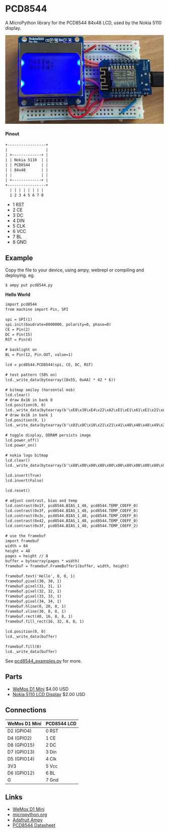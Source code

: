 PCD8544
=======

A MicroPython library for the PCD8544 84x48 LCD, used by the Nokia 5110 display.

![demo](docs/demo.jpg)

#### Pinout
```
+-----------------+
|                 |
| +-------------+ |
| | Nokia 5110  | |
| | PCD8544     | |
| | 84x48       | |
| |             | |
| +-------------+ |
+-----------------+
  | | | | | | | |
  1 2 3 4 5 6 7 8
```

* 1 RST
* 2 CE
* 3 DC
* 4 DIN
* 5 CLK
* 6 VCC
* 7 BL
* 8 GND

## Example

Copy the file to your device, using ampy, webrepl or compiling and deploying. eg.

```
$ ampy put pcd8544.py
```

**Hello World**

```
import pcd8544
from machine import Pin, SPI

spi = SPI(1)
spi.init(baudrate=8000000, polarity=0, phase=0)
CE = Pin(2)
DC = Pin(15)
RST = Pin(4)

# backlight on
BL = Pin(12, Pin.OUT, value=1)

lcd = pcd8544.PCD8544(spi, CE, DC, RST)

# test pattern (50% on)
lcd._write_data(bytearray([0x55, 0xAA] * 42 * 6))

# bitmap smiley (horzontal msb)
lcd.clear()
# draw 8x16 in bank 0
lcd.position(0, 0)
lcd._write_data(bytearray(b'\xE0\x38\xE4\x22\xA2\xE1\xE1\x61\xE1\x21\xA2\xE2\xE4\x38\xE0\x00'))
# draw 8x16 in bank 1
lcd.position(0, 1)
lcd._write_data(bytearray(b'\x03\x0C\x10\x21\x21\x41\x48\x48\x48\x49\x25\x21\x10\x0C\x03\x00'))

# toggle display, DDRAM persists image
lcd.power_off()
lcd.power_on()

# nokia logo bitmap
lcd.clear()
lcd._write_data(bytearray(b'\x80\x00\x00\x80\x00\x00\x80\x00\x00\x80\x00\x00\x80\x00\x00\x80\x00\x00\x80\x80\x40\x40\x40\x80\x80\xC0\xC0\x40\xC0\xA0\xE0\xC0\xE0\xE0\xF0\xF0\xF8\xF8\xF8\xFC\xFC\xFE\xEE\xF4\xF0\xF0\x70\x30\x00\x80\x00\x00\x80\x00\x0C\x9C\x1C\x38\xB8\x38\x38\xB8\xF8\xF0\xF0\xF0\xF0\xF0\xF0\xF0\xF0\xF0\xF0\xF0\xF0\xF0\xF0\xF0\xF0\xF0\xF8\xF8\xF8\xF8\x88\x20\x8A\x20\x08\x22\x08\x00\x0A\x00\x00\x02\x80\x71\xBA\xDA\xFD\xDD\xED\xDE\xEE\xF7\xFF\xFB\xFD\xFD\xFE\xFF\x7F\x3F\x1F\x9F\x3F\x7F\x6F\x0F\xAF\x1F\xBF\x3E\x3C\x7A\x78\x70\x22\x88\xA0\x2A\x80\x08\x62\xE0\xE0\xF2\xF0\x58\xDA\xF8\xFC\x92\xFE\xFF\xFF\xD3\xFF\xFD\xF3\xE1\xF0\xF9\x7F\xBF\x3F\x8F\x2F\x4F\xAF\x0F\x4F\xA7\x0F\xAF\x87\x2F\x82\x80\x20\xC0\x80\x80\x50\x40\xC4\xD0\xA0\xE8\xE4\xEA\xFF\xFB\xFD\xFF\xFF\xFF\xFF\xFF\xEF\x4F\x27\x53\xA8\x54\x29\x4A\xB5\x82\xAC\xA1\x8A\xB6\x50\x4D\x32\xA4\x4A\xB4\xA9\x4A\x52\xB4\xAA\x45\xA8\xDA\x22\xAC\xD2\x2A\x52\xA8\x52\x4C\xB0\xAD\x43\x5B\xB3\x45\xA8\x5B\xA3\xAB\x55\xA8\x52\x54\xA9\x56\xA8\x45\xBA\xA4\x49\x5A\xA2\x54\xAA\x52\xFE\xFF\xFF\xFE\xFD\xFF\xFF\xFF\xFE\xFF\xFF\xFF\xFF\xFF\xFF\xFF\xFF\xFF\xFF\xFF\xFF\x7F\xFF\xFE\xBF\x7F\xBF\xBF\xFF\xDF\xBF\x5F\xDF\x7F\xDF\x7F\xDF\xAF\x7F\xEE\x8E\xF1\x6E\x99\xF7\x6A\xDD\xB2\x6E\xD5\x7A\xD7\xAC\x75\xDB\x6D\xD5\x7A\xD7\xAC\x7B\xE5\xDE\xA9\x77\xDA\xB5\xEE\x59\xB6\xEB\xDD\xB6\x69\xD6\xBF\xE8\x55\xEF\xB9\xD6\xED\xB5\x5B\xAB\xFF\xFD\xF7\xFF\x01\x01\x01\x01\xE1\xC1\x81\x03\x05\x0F\x1D\x2F\x7E\x01\x00\x01\x01\xFF\xFE\x03\x01\x01\x00\xF1\xF0\xF1\x71\xF1\xF1\xB1\xF1\x01\x01\x01\x03\xFE\xFF\x01\x01\x01\x01\xBE\x1B\x0D\x07\x03\x41\xE1\xF1\xF9\x6D\xFF\xFF\x00\x01\x01\x01\xFF\xFF\xEB\x3E\x0D\x03\x01\x41\x71\x70\x41\x01\x03\x0E\x3B\xEF\xFE\xFB\xEE\x7D\xF7\xFF\xFF\xFF\xFF\xFE\xFF\xF0\xF0\xF0\xF0\xFF\xFF\xFF\xFF\xFE\xFC\xF8\xF0\xF0\xF0\xF0\xF0\xF0\xFF\xFF\xF8\xF0\xF0\xF0\xF1\xF1\xF1\xF1\xF1\xF1\xF1\xF1\xF0\xF0\xF0\xF8\xFF\xFF\xF0\xF0\xF0\xF0\xFF\xFF\xFE\xFC\xF8\xF0\xF0\xF1\xF3\xF7\xFF\xFF\xF0\xF0\xF0\xF0\xFF\xF3\xF0\xF0\xF0\xFC\xFC\xFC\xFC\xFC\xFC\xFC\xFC\xF0\xF0\xF0\xF3\xFF\xFF\xFF\xFF\xFF'))

lcd.invert(True)
lcd.invert(False)

lcd.reset()

# adjust contrast, bias and temp
lcd.contrast(0x1f, pcd8544.BIAS_1_40, pcd8544.TEMP_COEFF_0)
lcd.contrast(0x3f, pcd8544.BIAS_1_48, pcd8544.TEMP_COEFF_0)
lcd.contrast(0x3c, pcd8544.BIAS_1_40, pcd8544.TEMP_COEFF_0)
lcd.contrast(0x42, pcd8544.BIAS_1_48, pcd8544.TEMP_COEFF_0)
lcd.contrast(0x3f, pcd8544.BIAS_1_40, pcd8544.TEMP_COEFF_2)

# use the framebuf
import framebuf
width = 84
height = 48
pages = height // 8
buffer = bytearray(pages * width)
framebuf = framebuf.FrameBuffer1(buffer, width, height)

framebuf.text('Hello', 0, 0, 1)
framebuf.pixel(30, 30, 1)
framebuf.pixel(31, 31, 1)
framebuf.pixel(32, 32, 1)
framebuf.pixel(33, 33, 1)
framebuf.pixel(34, 34, 1)
framebuf.hline(0, 20, 8, 1)
framebuf.vline(30, 8, 8, 1)
framebuf.rect(40, 16, 8, 8, 1)
framebuf.fill_rect(16, 32, 8, 8, 1)

lcd.position(0, 0)
lcd._write_data(buffer)

framebuf.fill(0)
lcd._write_data(buffer)
```

See [pcd8544_examples.py](pcd8544_examples.py) for more.

## Parts

* [WeMos D1 Mini](https://www.aliexpress.com/store/product/D1-mini-Mini-NodeMcu-4M-bytes-Lua-WIFI-Internet-of-Things-development-board-based-ESP8266/1331105_32529101036.html) $4.00 USD
* [Nokia 5110 LCD Display](https://www.aliexpress.com/item/1pcs-High-Quality-84-48-84x48-LCD-Module-White-backlight-adapter-PCB-for-Nokia-5110-for/32609308327.html) $2.00 USD

## Connections

WeMos D1 Mini | PCD8544 LCD
------------- | ----------
D2 (GPIO4)    | 0 RST
D4 (GPIO2)    | 1 CE
D8 (GPIO15)   | 2 DC
D7 (GPIO13)   | 3 Din
D5 (GPIO14)   | 4 Clk
3V3           | 5 Vcc
D6 (GPIO12)   | 6 BL
G             | 7 Gnd

## Links

* [WeMos D1 Mini](https://wiki.wemos.cc/products:d1:d1_mini)
* [micropython.org](http://micropython.org)
* [Adafruit Ampy](https://learn.adafruit.com/micropython-basics-load-files-and-run-code/install-ampy)
* [PCD8544 Datasheet](docs/PCD8544.pdf)
